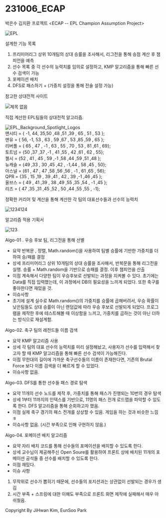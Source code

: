 # 231006_ECAP
박은수 김지환 프로젝트
<ECAP -- EPL Champion Assumption Project>

![EPL](https://github.com/KimJihwan98/231006_ECAP/assets/81845773/f6622a05-6433-4e58-8425-e851fd794d36)

설계한 기능 목록
1.	프리미어리그 상위 10개팀의 상대 승률을 조사해서, 리그전을 통해 승점 계산 후 챔피언을 예측
2.	선수 목록 중 각 선수의 능력치를 임의로 설정하고, KMP 알고리즘을 통해 빠른 선수 검색이 가능
3.	포메이션 배치
4.	DFS로 패스하기 + (가중치 설정을 통해 전술 설정 가능)

참고한 상대전적 사이트

![제목 없음](https://github.com/KimJihwan98/231006_ECAP/assets/81845773/37679073-9196-43a4-9f1a-2152710d4c99)

직접 계산한 EPL팀들의 상대전적 알고리즘.

![EPL_Background_Spotlight_Logos](https://github.com/KimJihwan98/231006_ECAP/assets/81845773/27740b23-4af8-4fb6-a23d-691cede03506)
<br/>
맨시티 = { -1, 44, 35,50 ,48 ,51 ,39 , 65 , 51 , 53 }; <br/>
맨유 = { 56, -1, 53 , 63 , 59 ,67 , 53 ,85 ,59 , 65 }; <br/>
리버풀 = { 65 , 47 , -1 , 63 , 55 , 70 , 53 , 81 ,61 , 69}; <br/>
토트넘 = {50 ,37 ,37 ,-1 , 41 ,55 , 42 ,61 , 62 , 55}; <br/>
첼시 = {52 , 41 , 45 , 59 ,-1 ,58 ,44 ,59 ,51 ,48 }; <br/>
뉴캐슬 = {49 ,33 , 30 ,45 ,42 , -1,44 , 58 ,45 , 50}; <br/>
아스널 = {61 , 47 , 47 ,58 ,56 ,56 , -1 , 61 ,65 , 56}; <br/>
QPR = {35 , 15 ,19 , 39 ,41 , 42 , 39 ,-1 ,46 ,45 }; <br/>
울브스 = { 49 , 41 ,39 , 38 ,49 ,55 ,35 ,54 , -1 ,45 }; <br/>
리즈 = { 47 ,35 ,31 ,45 ,52 , 50 ,44 ,55 ,55 , -1}; <br/>

정확한 커리어 및 계산을 통해 계산한 각 팀의 대표선수들과 선수의 능력치

![1234124](https://github.com/KimJihwan98/231006_ECAP/assets/81845773/a599b8e6-54ec-4bb8-8668-2018bb9a875c)

알고리즘 적용 기획서

![123](https://github.com/KimJihwan98/231006_ECAP/assets/81845773/3910432c-8e62-44a8-87f0-29f26b151949)

Algo-01 . 우승 후보 팀, 리그전을 통해 선별
-	요약
반복문 , 정렬, Math.random()을 사용하여 팀별 승률에 기반한 가중치를 더하여 승/패를 결정
-	상세
프리미어리그 상위 10개팀의 상대 승률을 조사해서, 반복문을 통해 리그전을 실행. 승률 + Math.random을 기반으로 승패를 결정. 이후 챔피언을 산출
-	이점 
계속해서 다양한 팀이 우승후보로 선발되는 과정을 지켜볼 수 있다. 초기에는 Data를 직접 입력했는데, 이 과정에서 DB의 필요성을 느끼게 되었다. 또한 축구를 좋아한다면 재밌을 것.
-	이슈사항
-	초기에 설계 실수로 Math.random()의 가중치를 승률에 곱해버려서, 우승 확률이 낮은팀들도 상대 승률이 아닌 랜덤값에 따라 우승 후보로 선발되게 되었다. 프로그램을 제작한 후에 테스트해볼 때 이상함을 느끼고, 가중치를 곱하는 것이 아닌 더하는 방식으로 재설계함.


Algo-02. 축구 팀의 레전드들 이름 검색
-	요약
KMP 알고리즘 사용
-	상세
각 팀의 대표 선수의 능력치를 미리 설정해놨고, 사용자가 선수를 입력해서 찾고자 할 때 KMP 알고리즘을 통해 빠른 선수 검색이 가능해진다.
-	이점
무한대의 길이에 가까운 축구선수들의 이름이 존재한다면, 기존의 Brutal Force 보다 이름 검색을 더 빠르게 할 수 있었다.
-	이슈사항
없음.

Algo-03. DFS를 통한 선수들 패스 경로 탐색
-	요약
11개의 선수 노드를 제작 후, 가중치를 통해 패스가 진행되는 10번의 경우 탐색
-	상세
1부터 11까지의 인덱스를 기반으로, 11명의 패스 전개 로드맵을 파악할 수 있도록 한다. DFS 알고리즘을 통해 순회하고자 했음.
-	이점
실제 축구 경기의 패스 전개를 상상할 수 있음. 게임을 하는 것과 비슷한 느낌 ㅎ
-	이슈사항
없음. (시간 부족으로 인해 구현하지 않음.)

Algo-04. 포메이션 배치 알고리즘
-	요약
자리 배치 코드를 통해 선수들의 포메이션을 배치할 수 있도록 한다.
-	상세
교수님이 제공해주신 Open Soure를 활용하여 프론트 상에 배치된 11개의 포메이션 공석들 중 선수를 배치할 수 있도록 한다.
-	이점
재밌다.
-	이슈 사항
1)	무작위로 선수가 뽑히기 때문에, 선수들의 포지션과는 상관없이 선발되는 경우가 생김
2)	시간 부족 + 스프링에 대한 이해도 부족으로 프론트 화면 제작에 실패해서 매우 아쉬웠음.


Copyright By JiHwan Kim, EunSoo Park
